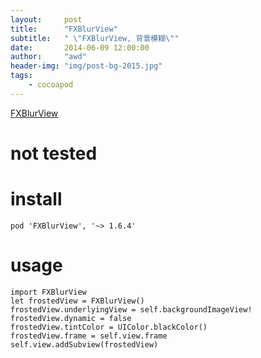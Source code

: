 ```yaml
---
layout:     post
title:      "FXBlurView"
subtitle:   " \"FXBlurView, 背景模糊\""
date:       2014-06-09 12:00:00
author:     "awd"
header-img: "img/post-bg-2015.jpg"
tags:
    - cocoapod
---
```

[FXBlurView](https://github.com/nicklockwood/FXBlurView)

# not tested 

# install

```
pod 'FXBlurView', '~> 1.6.4'
```

# usage

```
import FXBlurView
let frostedView = FXBlurView()
frostedView.underlyingView = self.backgroundImageView!
frostedView.dynamic = false
frostedView.tintColor = UIColor.blackColor()
frostedView.frame = self.view.frame
self.view.addSubview(frostedView) 
```
